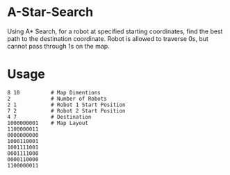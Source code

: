 # A-Star-Search

Using A* Search, for a robot at specified starting coordinates, find the best path to the destination coordinate.  Robot is allowed to traverse 0s, but cannot pass through 1s on the map.

Usage
=====================

```
8 10          # Map Dimentions
2             # Number of Robots
2 1           # Robot 1 Start Position
7 2           # Robot 2 Start Position
4 7           # Destination
1000000001    # Map Layout
1100000011
0000000000
1000110001
1001111001
0001111000
0000110000
1100000011
```
